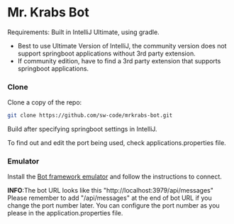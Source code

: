 # Mr. Krabs Bot

Requirements:
Built in IntelliJ Ultimate, using gradle.
* Best to use Ultimate Version of IntelliJ, the community version does not support springboot applications without 3rd party extension.
* If community edition, have to find a 3rd party extension that supports springboot applications.


### Clone
Clone a copy of the repo:
```bash
git clone https://github.com/sw-code/mrkrabs-bot.git
```
Build after specifying springboot settings in IntelliJ.

To find out and edit the port being used, check applications.properties file.

### Emulator
Install the [Bot framework emulator](https://github.com/microsoft/BotFramework-Emulator/releases) and follow the instructions to connect.

**INFO**:The bot URL looks like this "http://localhost:3979/api/messages" Please remember to add "/api/messages" at the end of bot URL if you change the port number later. You can configure the port number as you please in the application.properties file.

